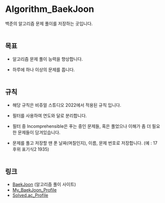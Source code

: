 # Algorithm_BaekJoon
백준의 알고리즘 문제 풀이를 저장하는 곳입니다.
<br><br>


## 목표
- 알고리즘 문제 풀이 능력을 향상합니다.

- 하루에 하나 이상의 문제를 풉니다.
<br><br>


## 규칙
- 해당 규칙은 비쥬얼 스튜디오 2022에서 적용된 규칙 입니다.

- 필터를 사용하여 연도와 달로 분리합니다.

- 필터 중 Incomprehensible은 푸는 중인 문제들, 혹은 풀었으나 이해가 좀 더 필요한 문제들이 담겨있습니다.

- 문제를 풀고 저장할 땐 푼 날짜(며칠인지), 이름, 문제 번호로 저장합니다. (예 : 17 후위 표기식2 1935)
<br><br>

## 링크
- [BaekJoon](https://www.acmicpc.net) (알고리즘 풀이 사이트)
- [My_BaekJoon_Profile](https://www.acmicpc.net/user/tjddms0923)
- [Solved.ac_Profile](https://solved.ac/profile/tjddms0923)
